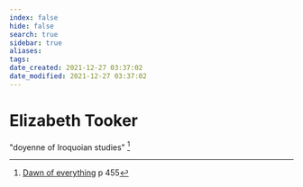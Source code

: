 ```yaml
---
index: false
hide: false
search: true
sidebar: true
aliases:
tags:
date_created: 2021-12-27 03:37:02
date_modified: 2021-12-27 03:37:02
---
```


# Elizabeth Tooker
"doyenne of Iroquoian studies" [^1]


[^1]: [Dawn of everything](dawn_of_everything_graeber_wengrow.md) p 455